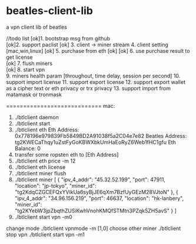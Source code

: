 # beatles-client-lib
a vpn client lib of beatles 

//todo list
[ok]1. bootstrap msg from github  
[ok]2. support paclist
[ok] 3. client -> miner stream
4. client setting [mac,win,linux]
[ok] 5. purchase from eth            [ok]
[ok] 6. use purchase result to get license  
[ok] 7. flush miners                        
[ok] 8. start vpn  
9. miners health param [throughout, time delay, session per second]
10. support import license
11. support export license
12. support export wallet  as a cipher text or  eth privacy or trx privacy
13. support import from matamask or tronmask

============================
mac:
1. ./btlclient daemon
2. ./btlclient start
3. ./btlclient eth
	Eth Address: 0x778196e979839Fb5849BD2A91038f5a2C04e7e82
	Beatles Address: tg2KWECaThqy1uZstFyGoKBWXbkUmHaEoRyZ6Web1fHC1gfu
	Eth Balance: 0
4. transfer some ropsten eth to [Eth Address]
5. ./btlclient eth price -m 12
6. ./btlclient eth license
7. ./btlclient miner flush
8. ./btlclient miner
   [
 	{
 		"ipv_4_addr": "45.32.52.199",
 		"port": 47911,
 		"location": "jp-tokyo",
 		"miner_id": "tg2KdqCZGCEFQxYVikUa6syBjJE6qXm7BzfUyGEzM28VJtoN"
 	},
 	{
 		"ipv_4_addr": "34.96.156.219",
 		"port": 46637,
 		"location": "hk-lanbery",
 		"miner_id": "tg2KYebW3jpZbqthZUSiKwhVnohKMQfSTMtn3PZqk5ZH5avS"
 	}
  ]
9. ./btlclient start vpn -m0

change mode
   ./btlclient vpnmode -m [1,0]
choose other miner
   ./btlclient stop vpn
   ./btlclient start vpn -m1



